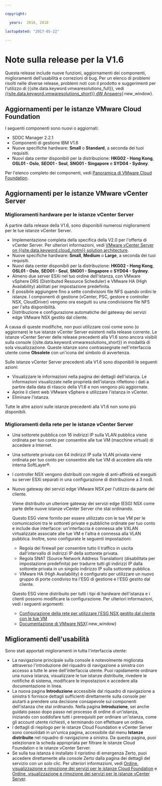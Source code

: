 ```yaml
---

copyright:

  years:  2016, 2018

lastupdated: "2017-05-22"

---
```


# Note sulla release per la V1.6

Questa release include nuove funzioni, aggiornamenti dei componenti, miglioramenti dell'usabilità e correzioni di bug. Per un elenco di problemi risolti nelle diverse release, problemi noti con il prodotto e suggerimenti per l'utilizzo di {{site.data.keyword.vmwaresolutions_full}}, vedi [{{site.data.keyword.vmwaresolutions_short}} dW Answers](https://developer.ibm.com/answers/topics/cloudvmw/){:new_window}.

## Aggiornamenti per le istanze VMware Cloud Foundation

I seguenti componenti sono nuovi o aggiornati:

*  SDDC Manager 2.2.1
*  Componenti di gestione IBM V1.6
*  Nuove specifiche hardware: **Small** o **Standard**, a seconda dei tuoi requisiti.
*  Nuovi data center disponibili per la distribuzione: **HKG02 - Hong Kong**, **OSL01 - Oslo**, **SEO01 - Seul**, **SNG01 - Singapore** e **SYD04 - Sydney**.

Per l'elenco completo dei componenti, vedi [Panoramica di VMware Cloud Foundation](../sddc/sd_cloudfoundationoverview.html).

## Aggiornamenti per le istanze VMware vCenter Server

### Miglioramenti hardware per le istanze vCenter Server

A partire dalla release della V1.6, sono disponibili numerosi miglioramenti per le tue istanze vCenter Server.

*  Implementazione completa della specifica della V2.0 per l'offerta di vCenter Server. Per ulteriori informazioni, vedi [VMware vCenter Server on {{site.data.keyword.cloud_notm}} solution architecture](https://www.ibm.com/devops/method/content/architecture/virtualizationArchitecture#2_0).
*  Nuove specifiche hardware: **Small**, **Medium** o **Large**, a seconda dei tuoi requisiti.
*  Nuovi data center disponibili per la distribuzione: **HKG02 - Hong Kong**, **OSL01 - Oslo**, **SEO01 - Seul**, **SNG01 - Singapore** e **SYD04 - Sydney**.
*  Almeno due server ESXi nel tuo ordine dell'istanza, con VMware vSphere DRS (Distributed Resource Scheduler) e VMware HA (High Availability) abilitati per impostazione predefinita.
*  È possibile aggiungere fino a sette condivisioni file NFS quando ordini le istanze. I componenti di gestione (vCenter, PSC, gestore e controller NSX, CloudDriver) vengono ora eseguiti su una condivisione file NFS per l'alta disponibilità.
*  Distribuzione e configurazione automatiche del gateway dei servizi edge VMware NSX gestito dal cliente.

A causa di queste modifiche, non puoi utilizzare così come sono (o aggiornare) le tue istanze vCenter Server esistenti nella release corrente. Le istanze vCenter Server delle release precedenti alla V1.6 sono ancora visibili sulla console {{site.data.keyword.vmwaresolutions_short}} in modalità di sola visualizzazione. Queste istanze sono contrassegnate nell'interfaccia utente come **Obsolete** con un'icona del simbolo di avvertenza.

Sulle istanze vCenter Server precedenti alla V1.6 sono disponibili le seguenti azioni:

*  Visualizzare le informazioni nella pagina dei dettagli dell'istanza. Le informazioni visualizzate nelle proprietà dell'istanza riflettono i dati a partire dalla data di rilascio della V1.6 e non vengono più aggiornate.
*  Aprire il client web VMware vSphere e utilizzare l'istanza in vCenter.
*  Eliminare l'istanza.

Tutte le altre azioni sulle istanze precedenti alla V1.6 non sono più disponibili.

### Miglioramenti della rete per le istanze vCenter Server

*  Una sottorete pubblica con 16 indirizzi IP sulla VLAN pubblica viene ordinata per tuo conto per consentire alle tue VM (macchine virtuali) di accedere a Internet.
*  Una sottorete privata con 64 indirizzi IP sulla VLAN privata viene ordinata per tuo conto per consentire alle tue VM di accedere alla rete interna SoftLayer®.
*  I controller NSX vengono distribuiti con regole di anti-affinità ed eseguiti su server ESXi separati in una configurazione di distribuzione a 3 nodi.
*  Nuovo gateway dei servizi edge VMware NSX per l'utilizzo da parte del cliente.

   Viene distribuito un ulteriore gateway dei servizi edge (ESG) NSX come parte delle nuove istanze vCenter Server che stai ordinando.

   Questo ESG viene fornito per essere utilizzato con le tue VM per le comunicazioni tra le sottoreti private e pubbliche ordinate per tuo
   conto e include due interfacce: un'interfaccia è connessa alle VXLAN virtualizzate associate alle tue VM e
   l'altra è connessa alla VLAN pubblica. Inoltre, sono configurate le seguenti impostazioni:
   *  Regola del firewall per consentire tutto il traffico in uscita dall'intervallo di indirizzi IP della sottorete privata.
   *  Regola SNAT (Source Network Address Translation) (disabilitata per impostazione predefinita) per tradurre tutti gli indirizzi IP dalla sottorete privata in un
   singolo indirizzo IP sulla sottorete pubblica.
   * VMware HA (High Availability) è configurato per utilizzare un nuovo gruppo di porte condiviso tra l'ESG di gestione e l'ESG gestito
   dal cliente.

   Questo ESG viene distribuito per tutti i tipi di hardware dell'istanza e i clienti possono modificare la configurazione. Per ulteriori informazioni, vedi i
   seguenti argomenti:
   *  [Configurazione della rete per utilizzare l'ESG NSX gestito dal cliente con le tue VM](../vcenter/vc_esg_config.html)
   *  [Documentazione di VMware NSX](https://pubs.vmware.com/NSX-6/index.jsp?topic=%2Fcom.vmware.nsx.admin.doc%2FGUID-3F96DECE-33FB-43EE-88D7-124A730830A4.html){:new_window}

## Miglioramenti dell'usabilità

Sono stati apportati miglioramenti in tutta l'interfaccia utente:

*  La navigazione principale sulla console è notevolmente migliorata attraverso l'introduzione del riquadro di navigazione a sinistra con accesso a tutte le aree dell'interfaccia utente. Puoi rapidamente ordinare una nuova istanza, visualizzare le tue istanze distribuite, rivedere le notifiche di sistema, modificare le impostazioni e accedere alla documentazione in linea.
*  La nuova pagina **Introduzione** accessibile dal riquadro di navigazione a sinistra ti fornisce dettagli sufficienti direttamente sulla console per aiutarti a prendere una decisione consapevole sui componenti dell'istanza che stai ordinando. Nella pagina **Introduzione**, sei anche guidato passo dopo passo nel processo di ordine di un'istanza, iniziando con soddisfare tutti i prerequisiti per ordinare un'istanza, come gli account utente richiesti, e terminando con effettuare un ordine.
*  I dettagli di riepilogo per le istanze Cloud Foundation e vCenter Server sono consolidati in un'unica pagina, accessibile dal menu **Istanze distribuite** nel riquadro di navigazione a sinistra. Da questa pagina, puoi selezionare la scheda appropriata per filtrare le istanze Cloud Foundation o le istanze vCenter Server.
* Se sulla tua istanza è installato il ripristino di emergenza Zerto, puoi accedere direttamente alla console Zerto dalla pagina dei dettagli del servizio con un solo clic. Per ulteriori informazioni, vedi [Ordine, visualizzazione e rimozione dei servizi per le istanze Cloud Foundation](../sddc/sd_addingremovingservices.html) e [Ordine, visualizzazione e rimozione dei servizi per le istanze vCenter Server](../vcenter/vc_addingremovingservices.html).
